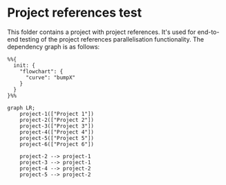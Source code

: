 # Project references test

This folder contains a project with project references. It's used for end-to-end
testing of the project references parallelisation functionality. The dependency
graph is as follows:

```mermaid
%%{
  init: {
    "flowchart": {
      "curve": "bumpX"
    }
  }
}%%

graph LR;
    project-1(["Project 1"])
    project-2(["Project 2"])
    project-3(["Project 3"])
    project-4(["Project 4"])
    project-5(["Project 5"])
    project-6(["Project 6"])

    project-2 --> project-1
    project-3 --> project-1
    project-4 --> project-2
    project-5 --> project-2
```
